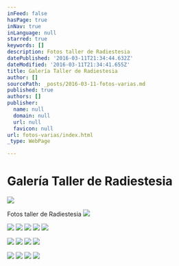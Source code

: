 ```yaml
---
inFeed: false
hasPage: true
inNav: true
inLanguage: null
starred: true
keywords: []
description: Fotos taller de Radiestesia
datePublished: '2016-03-11T21:34:44.632Z'
dateModified: '2016-03-11T21:34:41.655Z'
title: Galería Taller de Radiestesia
author: []
sourcePath: _posts/2016-03-11-fotos-varias.md
published: true
authors: []
publisher:
  name: null
  domain: null
  url: null
  favicon: null
url: fotos-varias/index.html
_type: WebPage

---
```

# Galería Taller de Radiestesia
![](https://the-grid-user-content.s3-us-west-2.amazonaws.com/184910c3-e439-4ecd-a29f-61fe7f748d69.jpg)

Fotos taller de Radiestesia
![](https://the-grid-user-content.s3-us-west-2.amazonaws.com/ab76f4ac-ea47-4df7-9230-faf29312492d.jpg)

  
![](https://the-grid-user-content.s3-us-west-2.amazonaws.com/e53e3ab3-4247-4b06-82ad-60ecc4871ca0.jpg)
![](https://the-grid-user-content.s3-us-west-2.amazonaws.com/c280f9c3-f3b1-4e4f-a9ca-df105a3c55d3.jpg)
![](https://the-grid-user-content.s3-us-west-2.amazonaws.com/d7e5d928-9244-49c3-9709-8f06cde8cb58.jpg)
![](https://the-grid-user-content.s3-us-west-2.amazonaws.com/9288694b-480d-4e46-8064-4f2c1a6faaea.jpg)
![](https://the-grid-user-content.s3-us-west-2.amazonaws.com/3a95d3de-cdd1-4f8c-aae8-9c574361318a.jpg)

  
![](https://the-grid-user-content.s3-us-west-2.amazonaws.com/c95d7ea5-35cf-4575-b71f-7547745f49df.jpg)
![](https://the-grid-user-content.s3-us-west-2.amazonaws.com/88991e01-b2a1-438a-9e84-a9f98b389f36.jpg)
![](https://the-grid-user-content.s3-us-west-2.amazonaws.com/97ecede9-d193-4068-95a8-3265267ebe98.jpg)
![](https://the-grid-user-content.s3-us-west-2.amazonaws.com/376ea1e9-3ff1-43c8-a271-befb507b5b36.jpg)

  
![](https://the-grid-user-content.s3-us-west-2.amazonaws.com/37d55927-efc3-4035-be58-5c8977f33f86.jpg)
![](https://the-grid-user-content.s3-us-west-2.amazonaws.com/4cc68564-c2ae-4403-853e-4762d0b73e78.jpg)
![](https://the-grid-user-content.s3-us-west-2.amazonaws.com/137cb36d-519a-4379-b9c6-e63a5edbfbc9.jpg)
![](https://the-grid-user-content.s3-us-west-2.amazonaws.com/cab7b999-dff3-4cde-abf4-f2e894c81386.jpg)